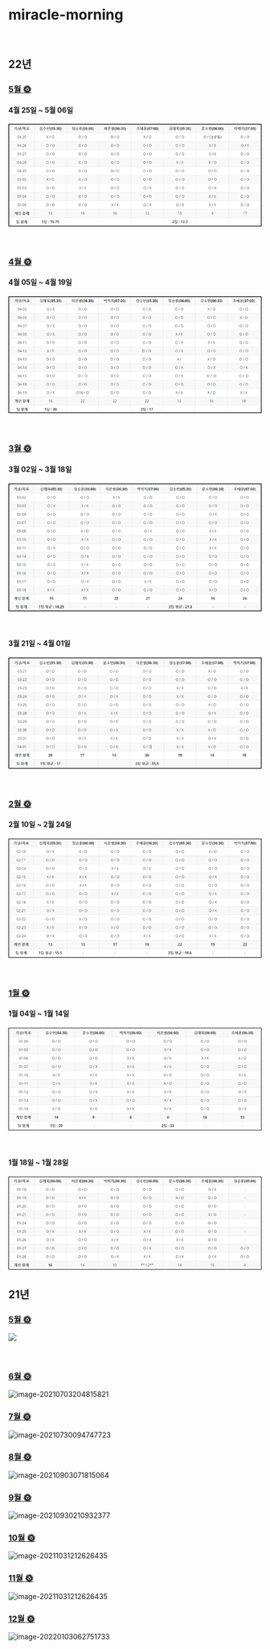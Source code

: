 # miracle-morning

<br/>

## 22년

### [5월 🌞](https://github.com/jandifarm/miracle-morning/blob/main/22%EB%85%84%20miracle-morning/5%EC%9B%94%EC%9D%98%20Miracle.md)

#### 4월 25일 ~ 5월 06일

![](./img/2022_05_01.png)  

<br/>



### [4월 🌞](https://github.com/jandifarm/miracle-morning/blob/main/22%EB%85%84%20miracle-morning/4%EC%9B%94%EC%9D%98%20Miracle.md)

#### 4월 05일 ~ 4월 19일

![](./img/2022_04.png) 

<br/>

### [3월 🌞](https://github.com/jandifarm/miracle-morning/blob/main/22%EB%85%84%20miracle-morning/3%EC%9B%94%EC%9D%98%20Miracle.md)

#### 3월 02일 ~ 3월 18일

![](./img/2022_03.png) 

<br/>

#### 3월 21일 ~ 4월 01일

![](./img/2022_03_2.png) 

<br/>

### [2월 🌞](https://github.com/jandifarm/miracle-morning/blob/main/22%EB%85%84%20miracle-morning/2%EC%9B%94%EC%9D%98%20Miracle.md)
#### 2월 10일 ~ 2월 24일

![](./img/2022_02.png) 

<br/>

### [1월 🌞](https://github.com/jandifarm/miracle-morning/blob/main/22%EB%85%84%20miracle-morning/1%EC%9B%94%EC%9D%98%20Miracle.md)

#### 1월 04일 ~ 1월 14일

![](./img/2022_01.png) 

<br/>

#### 1월 18일 ~ 1월 28일

![](./img/2022_01_2.png) 

## 21년

### [5월 🌞](https://github.com/jandifarm/miracle-morning/blob/main/21%EB%85%84%20miracle-morning/05%EC%9B%94/5%EC%9B%94%EC%9D%98%20Miracle%F0%9F%8C%9E.md)

![](./img/5월.png) 

<br/>

### [6월 🌞](https://github.com/jandifarm/miracle-morning/blob/main/21%EB%85%84%20miracle-morning/06%EC%9B%94/6%EC%9B%94%EC%9D%98%20Miracle.md) 

![image-20210703204815821](./img/6월.png) 



### [7월 🌞](https://github.com/jandifarm/miracle-morning/blob/main/21%EB%85%84%20miracle-morning/07%EC%9B%94/7%EC%9B%94%EC%9D%98%20Miracle.md) 

![image-20210730094747723](./img/7월.png) 



 ### [8월 🌞](https://github.com/jandifarm/miracle-morning/blob/main/21%EB%85%84%20miracle-morning/08%EC%9B%94/8%EC%9B%94%EC%9D%98%20Miracle.md) 

![image-20210903071815064](./img/8월.png) 



### [9월 🌞](https://github.com/jandifarm/miracle-morning/blob/main/21%EB%85%84%20miracle-morning/09%EC%9B%94/9%EC%9B%94%EC%9D%98%20Miracle.md) 

![image-20210930210932377](./img/9월.png) 



### [10월 🌞](https://github.com/jandifarm/miracle-morning/blob/main/21%EB%85%84%20miracle-morning/10%EC%9B%94/10%EC%9B%94%EC%9D%98%20Miracle.md) 

![image-20211031212626435](./img/10월.png) 



### [11월 🌞](https://github.com/jandifarm/miracle-morning/blob/main/21%EB%85%84%20miracle-morning/11%EC%9B%94/11%EC%9B%94%EC%9D%98%20Miracle.md) 

![image-20211031212626435](./img/11월.png) 



### [12월 🌞](https://github.com/jandifarm/miracle-morning/blob/main/21%EB%85%84%20miracle-morning/12%EC%9B%94/12%EC%9B%94%EC%9D%98%20Miracle.md) 

![image-20220103062751733](./img/12월.png) 



